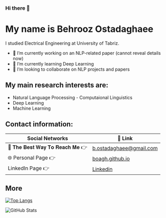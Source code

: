 ### Hi there 👋
# My name is Behrooz Ostadaghaee
I studied Electrical Engineering at University of Tabriz.

- 🔭 I’m currently working on an NLP-related paper (cannot reveal details now)
- 🌱 I’m currently learning Deep Learning
- 👯 I’m looking to collaborate on NLP projects and papers


## My main research interests are:
- Natural Language Processing - Computaional Linguistics
- Deep Learning
- Machine Learning

## Contact information:

| Social Networks  | 🔗 Link          |
|-----------|--------------------|
| 📧 𝐓𝐡𝐞 𝐁𝐞𝐬𝐭 𝐖𝐚𝐲 𝐓𝐨 𝐑𝐞𝐚𝐜𝐡 𝐌𝐞 👉 | b.ostadaghaee@gmail.com |
| 🌐 Personal Page 👉 | [boagh.github.io](https://boagh.github.io/) |
|    LinkedIn Page 👉 | [Linkedin](https://www.linkedin.com/in/bostadaghaee/)  |


## More

[![Top Langs](https://github-readme-stats.vercel.app/api/top-langs/?username=boagh&layout=compact)](https://github.com/anuraghazra/github-readme-stats)

<p><img src="https://github-readme-stats.vercel.app/api?username=boagh&amp;show_icons=true" alt="GitHub Stats"></p>


<!--
**alikarimi120/alikarimi120** is a ✨ _special_ ✨ repository because its `README.md` (this file) appears on your GitHub profile.
-->

































<!--
**boagh/boagh** is a ✨ _special_ ✨ repository because its `README.md` (this file) appears on your GitHub profile.

Here are some ideas to get you started:

- 🔭 I’m currently working on ...
- 🌱 I’m currently learning ...
- 👯 I’m looking to collaborate on ...
- 🤔 I’m looking for help with ...
- 💬 Ask me about ...
- 📫 How to reach me: ...
- 😄 Pronouns: ...
- ⚡ Fun fact: ...
-->
